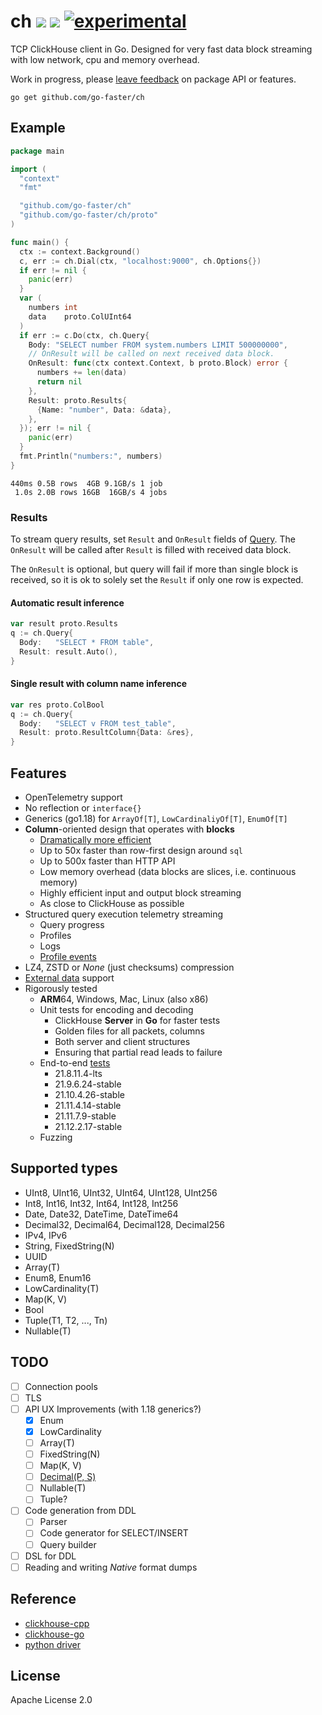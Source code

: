 # ch [![](https://img.shields.io/badge/go-pkg-00ADD8)](https://pkg.go.dev/github.com/go-faster/ch#section-documentation) [![](https://img.shields.io/codecov/c/github/go-faster/ch?label=cover)](https://codecov.io/gh/go-faster/ch) [![experimental](https://img.shields.io/badge/-experimental-blueviolet)](https://go-faster.org/docs/projects/status#experimental)

TCP ClickHouse client in Go. Designed for very fast data block streaming with low network, cpu and memory overhead.

Work in progress, please [leave feedback](https://github.com/go-faster/ch/discussions/6) on package API or features.

```console
go get github.com/go-faster/ch
```

## Example
```go
package main

import (
  "context"
  "fmt"

  "github.com/go-faster/ch"
  "github.com/go-faster/ch/proto"
)

func main() {
  ctx := context.Background()
  c, err := ch.Dial(ctx, "localhost:9000", ch.Options{})
  if err != nil {
    panic(err)
  }
  var (
    numbers int
    data    proto.ColUInt64
  )
  if err := c.Do(ctx, ch.Query{
    Body: "SELECT number FROM system.numbers LIMIT 500000000",
    // OnResult will be called on next received data block.
    OnResult: func(ctx context.Context, b proto.Block) error {
      numbers += len(data)
      return nil
    },
    Result: proto.Results{
      {Name: "number", Data: &data},
    },
  }); err != nil {
    panic(err)
  }
  fmt.Println("numbers:", numbers)
}
```

```
440ms 0.5B rows  4GB 9.1GB/s 1 job
 1.0s 2.0B rows 16GB  16GB/s 4 jobs
```

### Results

To stream query results, set `Result` and `OnResult` fields of [Query](https://pkg.go.dev/github.com/go-faster/ch#Query).
The `OnResult` will be called after `Result` is filled with received data block.

The `OnResult` is optional, but query will fail if more than single block is received, so it is ok to solely set the `Result`
if only one row is expected.

#### Automatic result inference
```go
var result proto.Results
q := ch.Query{
  Body:   "SELECT * FROM table",
  Result: result.Auto(),
}
```

#### Single result with column name inference
```go
var res proto.ColBool
q := ch.Query{
  Body:   "SELECT v FROM test_table",
  Result: proto.ResultColumn{Data: &res},
}
```

## Features
* OpenTelemetry support
* No reflection or `interface{}`
* Generics (go1.18) for `ArrayOf[T]`, `LowCardinaliyOf[T]`, `EnumOf[T]`
* **Column**-oriented design that operates with **blocks**
  * [Dramatically more efficient](https://github.com/go-faster/ch-bench)
  * Up to 50x faster than row-first design around `sql`
  * Up to 500x faster than HTTP API
  * Low memory overhead (data blocks are slices, i.e. continuous memory)
  * Highly efficient input and output block streaming
  * As close to ClickHouse as possible
* Structured query execution telemetry streaming
  * Query progress
  * Profiles
  * Logs
  * [Profile events](https://github.com/ClickHouse/ClickHouse/issues/26177)
* LZ4, ZSTD or *None* (just checksums) compression
* [External data](https://clickhouse.com/docs/en/engines/table-engines/special/external-data/) support
* Rigorously tested
  * **ARM**64, Windows, Mac, Linux (also x86)
  * Unit tests for encoding and decoding
    * ClickHouse **Server** in **Go** for faster tests
    * Golden files for all packets, columns
    * Both server and client structures
    * Ensuring that partial read leads to failure
  * End-to-end [tests](.github/workflows/e2e.yml)
    - 21.8.11.4-lts
    - 21.9.6.24-stable
    - 21.10.4.26-stable
    - 21.11.4.14-stable
    - 21.11.7.9-stable
    - 21.12.2.17-stable
  * Fuzzing

## Supported types
* UInt8, UInt16, UInt32, UInt64, UInt128, UInt256
* Int8, Int16, Int32, Int64, Int128, Int256
* Date, Date32, DateTime, DateTime64
* Decimal32, Decimal64, Decimal128, Decimal256
* IPv4, IPv6
* String, FixedString(N)
* UUID
* Array(T)
* Enum8, Enum16
* LowCardinality(T)
* Map(K, V)
* Bool
* Tuple(T1, T2, ..., Tn)
* Nullable(T)

## TODO
- [ ] Connection pools
- [ ] TLS
- [ ] API UX Improvements (with 1.18 generics?)
    - [x] Enum
    - [x] LowCardinality
    - [ ] Array(T)
    - [ ] FixedString(N)
    - [ ] Map(K, V)
    - [ ] [Decimal(P, S)](https://clickhouse.com/docs/en/sql-reference/data-types/decimal/)
    - [ ] Nullable(T)
    - [ ] Tuple?
- [ ] Code generation from DDL
  - [ ] Parser
  - [ ] Code generator for SELECT/INSERT
  - [ ] Query builder
- [ ] DSL for DDL
- [ ] Reading and writing *Native* format dumps

## Reference

* [clickhouse-cpp](https://github.com/ClickHouse/clickhouse-cpp)
* [clickhouse-go](https://github.com/ClickHouse/clickhouse-go)
* [python driver](https://github.com/mymarilyn/clickhouse-driver)

## License
Apache License 2.0

